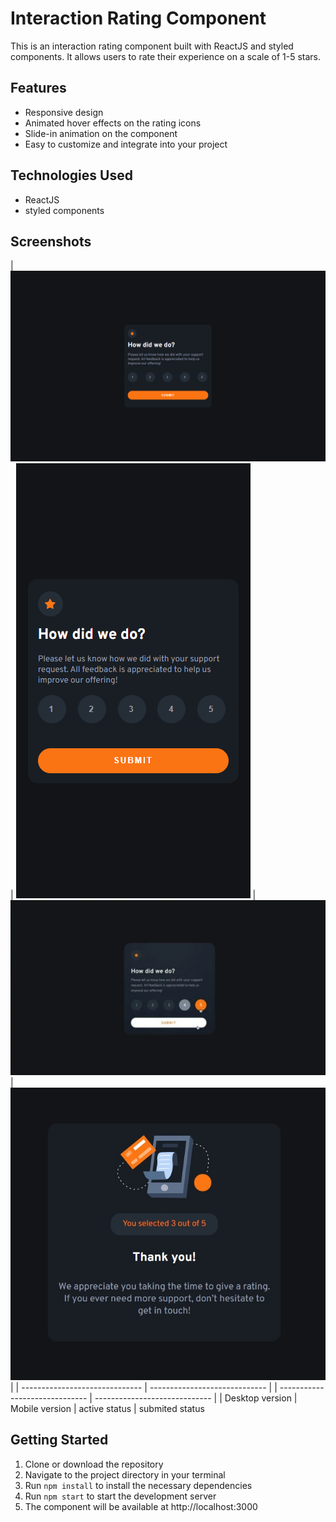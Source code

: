 # Interaction Rating Component

This is an interaction rating component built with ReactJS and styled components. It allows users to rate their experience on a scale of 1-5 stars.


## Features
- Responsive design
- Animated hover effects on the rating icons
- Slide-in animation on the component
- Easy to customize and integrate into your project

## Technologies Used
- ReactJS
- styled components

## Screenshots
| ![](./screenshots/desktop.png) | ![](./screenshots/mobile.png) |  ![](./screenshots/active.png) |![](./screenshots/submited.png) |
| ------------------------------ | ----------------------------- | | ------------------------------ | ----------------------------- | 
| Desktop version                | Mobile version                |  active status                   | submited status 

## Getting Started
1. Clone or download the repository
2. Navigate to the project directory in your terminal
3. Run `npm install` to install the necessary dependencies
4. Run `npm start` to start the development server
5. The component will be available at http://localhost:3000






